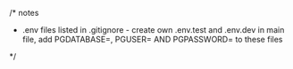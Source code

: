 
/*
notes

- .env files listed in .gitignore - create own .env.test and .env.dev in main file, add PGDATABASE=, PGUSER= AND PGPASSWORD= to these files

*/